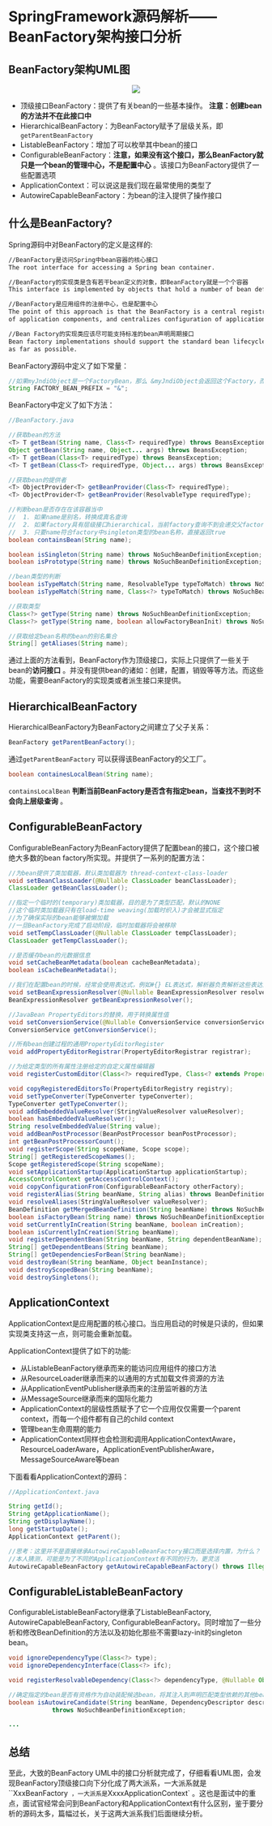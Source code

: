 # SpringFramework源码解析——BeanFactory架构接口分析

## BeanFactory架构UML图

<div align=center><img src="../../../assets/sf4.png"/></div>

* 顶级接口BeanFactory：提供了有关bean的一些基本操作。 **注意：创建bean的方法并不在此接口中**
* HierarchicalBeanFactory：为BeanFactory赋予了层级关系，即`getParentBeanFactory` 
* ListableBeanFactory：增加了可以枚举其中bean的接口
* ConfigurableBeanFactory：**注意，如果没有这个接口，那么BeanFactory就只是一个bean的管理中心，不是配置中心** 。该接口为BeanFactory提供了一些配置选项
* ApplicationContext：可以说这是我们现在最常使用的类型了
* AutowireCapableBeanFactory：为bean的注入提供了操作接口

## 什么是BeanFactory?

Spring源码中对BeanFactory的定义是这样的:

```markdown
//BeanFactory是访问Spring中bean容器的核心接口
The root interface for accessing a Spring bean container.

//BeanFactory的实现类是含有若干bean定义的对象，即BeanFactory就是一个个容器
This interface is implemented by objects that hold a number of bean definitions.

//BeanFactory是应用组件的注册中心，也是配置中心
The point of this approach is that the BeanFactory is a central registry
of application components, and centralizes configuration of application components

//Bean Factory的实现类应该尽可能支持标准的bean声明周期接口
Bean factory implementations should support the standard bean lifecycle interfaces
as far as possible.
```

BeanFactory源码中定义了如下常量：

```java
//如果myJndiObject是一个FactoryBean，那么 &myJndiObject会返回这个Factory，而不是该Factory返回的bean
String FACTORY_BEAN_PREFIX = "&";
```

BeanFactory中定义了如下方法：

```java
//BeanFactory.java

//获取bean的方法
<T> T getBean(String name, Class<T> requiredType) throws BeansException;
Object getBean(String name, Object... args) throws BeansException;
<T> T getBean(Class<T> requiredType) throws BeansException;
<T> T getBean(Class<T> requiredType, Object... args) throws BeansException;

//获取bean的提供者
<T> ObjectProvider<T> getBeanProvider(Class<T> requiredType);
<T> ObjectProvider<T> getBeanProvider(ResolvableType requiredType);

//判断bean是否存在在该容器当中
//	1. 如果name是别名，转换成真名查询
//	2. 如果factory具有层级接口hierarchical，当前factory查询不到会递交父factory查询
//	3. 只要name符合factory中singleton类型的bean名称，直接返回true
boolean containsBean(String name);

boolean isSingleton(String name) throws NoSuchBeanDefinitionException;
boolean isPrototype(String name) throws NoSuchBeanDefinitionException;

//bean类型的判断
boolean isTypeMatch(String name, ResolvableType typeToMatch) throws NoSuchBeanDefinitionException;
boolean isTypeMatch(String name, Class<?> typeToMatch) throws NoSuchBeanDefinitionException;

//获取类型
Class<?> getType(String name) throws NoSuchBeanDefinitionException;
Class<?> getType(String name, boolean allowFactoryBeanInit) throws NoSuchBeanDefinitionException;

//获取给定bean名称的bean的别名集合
String[] getAliases(String name);
```

通过上面的方法看到，BeanFactory作为顶级接口，实际上只提供了一些关于bean的**访问接口** 。并没有提供bean的诸如：创建，配置，销毁等等方法。而这些功能，需要BeanFactory的实现类或者派生接口来提供。

## HierarchicalBeanFactory

HierarchicalBeanFactory为BeanFactory之间建立了父子关系：

```java
BeanFactory getParentBeanFactory();
```

通过`getParentBeanFactory` 可以获得该BeanFactory的父工厂。

```java
boolean containesLocalBean(String name);
```

`containsLocalBean` **判断当前BeanFactory是否含有指定bean，当查找不到时不会向上层级查询** 。

## ConfigurableBeanFactory

ConfigurableBeanFactory为BeanFactory提供了配置bean的接口，这个接口被绝大多数的bean factory所实现。并提供了一系列的配置方法：

```java
//为bean提供了类加载器，默认类加载器为 thread-context-class-loader
void setBeanClassLoader(@Nullable ClassLoader beanClassLoader);
ClassLoader getBeanClassLoader();

//指定一个临时的(temporary)类加载器，目的是为了类型匹配，默认的NONE
//这个临时类加载器只有在load-time weaving(加载时织入)才会被显式指定
//为了确保实际的bean能够被懒加载
//一旦BeanFactory完成了启动阶段，临时加载器将会被移除
void setTempClassLoader(@Nullable ClassLoader tempClassLoader);
ClassLoader getTempClassLoader();

//是否缓存bean的元数据信息
void setCacheBeanMetadata(boolean cacheBeanMetadata);
boolean isCacheBeanMetadata();

//我们在配置bean的时候，经常会使用表达式，例如#{} EL表达式，解析器负责解析这些表达式，并转换为实际的值
void setBeanExpressionResolver(@Nullable BeanExpressionResolver resolver);
BeanExpressionResolver getBeanExpressionResolver();

//JavaBean PropertyEditors的替换，用于转换属性值
void setConversionService(@Nullable ConversionService conversionService);
ConversionService getConversionService();

//所有bean创建过程的通用PropertyEditorRegister
void addPropertyEditorRegistrar(PropertyEditorRegistrar registrar);

//为给定类型的所有属性注册给定的自定义属性编辑器
void registerCustomEditor(Class<?> requiredType, Class<? extends PropertyEditor> propertyEditorClass);

void copyRegisteredEditorsTo(PropertyEditorRegistry registry);
void setTypeConverter(TypeConverter typeConverter);
TypeConverter getTypeConverter();
void addEmbeddedValueResolver(StringValueResolver valueResolver);
boolean hasEmbeddedValueResolver();
String resolveEmbeddedValue(String value);
void addBeanPostProcessor(BeanPostProcessor beanPostProcessor);
int getBeanPostProcessorCount();
void registerScope(String scopeName, Scope scope);
String[] getRegisteredScopeNames();
Scope getRegisteredScope(String scopeName);
void setApplicationStartup(ApplicationStartup applicationStartup);
AccessControlContext getAccessControlContext();
void copyConfigurationFrom(ConfigurableBeanFactory otherFactory);
void registerAlias(String beanName, String alias) throws BeanDefinitionStoreException;
void resolveAliases(StringValueResolver valueResolver);
BeanDefinition getMergedBeanDefinition(String beanName) throws NoSuchBeanDefinitionException;
boolean isFactoryBean(String name) throws NoSuchBeanDefinitionException;
void setCurrentlyInCreation(String beanName, boolean inCreation);
boolean isCurrentlyInCreation(String beanName);
void registerDependentBean(String beanName, String dependentBeanName);
String[] getDependentBeans(String beanName);
String[] getDependenciesForBean(String beanName);
void destroyBean(String beanName, Object beanInstance);
void destroyScopedBean(String beanName);
void destroySingletons();
```

## ApplicationContext

ApplicationContext是应用配置的核心接口。当应用启动的时候是只读的，但如果实现类支持这一点，则可能会重新加载。

ApplicationContext提供了如下的功能:

* 从ListableBeanFactory继承而来的能访问应用组件的接口方法
* 从ResourceLoader继承而来的以通用的方式加载文件资源的方法
* 从ApplicationEventPublisher继承而来的注册监听器的方法
* 从MessageSource继承而来的国际化能力
* ApplicationContext的层级性质赋予了它一个应用仅仅需要一个parent context，而每一个组件都有自己的child context
* 管理bean生命周期的能力
* ApplicationContext同样也会检测和调用ApplicationContextAware，ResourceLoaderAware，ApplicationEventPublisherAware，MessageSourceAware等bean

下面看看ApplicationContext的源码：

```java
//ApplicationContext.java

String getId();
String getApplicationName();
String getDisplayName();
long getStartupDate();
ApplicationContext getParent();

//思考：这里并不是直接继承AutowireCapableBeanFactory接口而是选择内置，为什么？
//本人猜测，可能是为了不同的ApplicationContext有不同的行为，更灵活
AutowireCapableBeanFactory getAutowireCapableBeanFactory() throws IllegalStateException;
```

## ConfigurableListableBeanFactory

ConfigurableListableBeanFactory继承了ListableBeanFactory,  AutowireCapableBeanFactory, ConfigurableBeanFactory。同时增加了一些分析和修改BeanDefinition的方法以及初始化那些不需要lazy-init的singleton bean。

```java
void ignoreDependencyType(Class<?> type);
void ignoreDependencyInterface(Class<?> ifc);

void registerResolvableDependency(Class<?> dependencyType, @Nullable Object autowiredValue);

//确定指定的bean是否有资格作为自动装配候选bean，将其注入到声明匹配类型依赖的其他bean中。
boolean isAutowireCandidate(String beanName, DependencyDescriptor descriptor)
			throws NoSuchBeanDefinitionException;

...
```

## 总结

至此，大致的BeanFactory UML中的接口分析就完成了，仔细看看UML图，会发现BeanFactory顶级接口向下分化成了两大派系，一大派系就是``XxxBeanFactory` ，一大派系是`XxxxApplicationContext` 。这也是面试中的重点，面试官经常会问到BeanFactory和ApplicationContext有什么区别，鉴于要分析的源码太多，篇幅过长，关于这两大派系我们后面继续分析。

